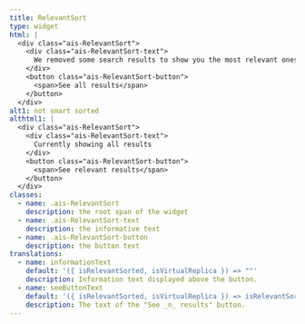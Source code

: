 ```yaml
---
title: RelevantSort
type: widget
html: |
  <div class="ais-RelevantSort">
    <div class="ais-RelevantSort-text">
      We removed some search results to show you the most relevant ones
    </div>
    <button class="ais-RelevantSort-button">
      <span>See all results</span>
    </button>
  </div>
alt1: not smart sorted
althtml1: |
  <div class="ais-RelevantSort">
    <div class="ais-RelevantSort-text">
      Currently showing all results
    </div>
    <button class="ais-RelevantSort-button">
      <span>See relevant results</span>
    </button>
  </div>
classes:
  - name: .ais-RelevantSort
    description: the root span of the widget
  - name: .ais-RelevantSort-text
    description: the informative text
  - name: .ais-RelevantSort-button
    description: the button text
translations:
  - name: informationText
    default: '({ isRelevantSorted, isVirtualReplica }) => ""'
    description: Information text displayed above the button.
  - name: seeButtonText
    default: '({ isRelevantSorted, isVirtualReplica }) => isRelevantSorted ? "See all results" : "See relevant results"'
    description: The text of the "See _n_ results" button.
---
```

